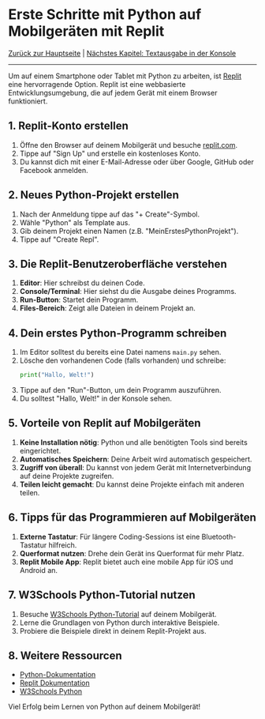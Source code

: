 # Erste Schritte mit Python auf Mobilgeräten mit Replit

[Zurück zur Hauptseite](/Projekte/Kapitel_0/Anfang_Lese_Mich.md) | [Nächstes Kapitel: Textausgabe in der Konsole](/Projekte/Kapitel_1/Textausgabe_InDerKonsole.md)

---

Um auf einem Smartphone oder Tablet mit Python zu arbeiten, ist [Replit](https://replit.com) eine hervorragende Option. Replit ist eine webbasierte Entwicklungsumgebung, die auf jedem Gerät mit einem Browser funktioniert.

## 1. Replit-Konto erstellen
1. Öffne den Browser auf deinem Mobilgerät und besuche [replit.com](https://replit.com).
2. Tippe auf "Sign Up" und erstelle ein kostenloses Konto.
3. Du kannst dich mit einer E-Mail-Adresse oder über Google, GitHub oder Facebook anmelden.

## 2. Neues Python-Projekt erstellen
1. Nach der Anmeldung tippe auf das "+ Create"-Symbol.
2. Wähle "Python" als Template aus.
3. Gib deinem Projekt einen Namen (z.B. "MeinErstesPythonProjekt").
4. Tippe auf "Create Repl".

## 3. Die Replit-Benutzeroberfläche verstehen
1. **Editor**: Hier schreibst du deinen Code.
2. **Console/Terminal**: Hier siehst du die Ausgabe deines Programms.
3. **Run-Button**: Startet dein Programm.
4. **Files-Bereich**: Zeigt alle Dateien in deinem Projekt an.

## 4. Dein erstes Python-Programm schreiben
1. Im Editor solltest du bereits eine Datei namens `main.py` sehen.
2. Lösche den vorhandenen Code (falls vorhanden) und schreibe:
   ```python
   print("Hallo, Welt!")
   ```
3. Tippe auf den "Run"-Button, um dein Programm auszuführen.
4. Du solltest "Hallo, Welt!" in der Konsole sehen.

## 5. Vorteile von Replit auf Mobilgeräten
1. **Keine Installation nötig**: Python und alle benötigten Tools sind bereits eingerichtet.
2. **Automatisches Speichern**: Deine Arbeit wird automatisch gespeichert.
3. **Zugriff von überall**: Du kannst von jedem Gerät mit Internetverbindung auf deine Projekte zugreifen.
4. **Teilen leicht gemacht**: Du kannst deine Projekte einfach mit anderen teilen.

## 6. Tipps für das Programmieren auf Mobilgeräten
1. **Externe Tastatur**: Für längere Coding-Sessions ist eine Bluetooth-Tastatur hilfreich.
2. **Querformat nutzen**: Drehe dein Gerät ins Querformat für mehr Platz.
3. **Replit Mobile App**: Replit bietet auch eine mobile App für iOS und Android an.

## 7. W3Schools Python-Tutorial nutzen
1. Besuche [W3Schools Python-Tutorial](https://www.w3schools.com/python/) auf deinem Mobilgerät.
2. Lerne die Grundlagen von Python durch interaktive Beispiele.
3. Probiere die Beispiele direkt in deinem Replit-Projekt aus.

## 8. Weitere Ressourcen
- [Python-Dokumentation](https://docs.python.org/3/)
- [Replit Dokumentation](https://docs.replit.com/)
- [W3Schools Python](https://www.w3schools.com/python/)

Viel Erfolg beim Lernen von Python auf deinem Mobilgerät!
